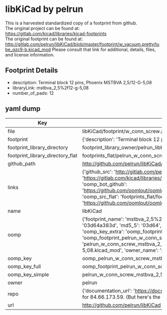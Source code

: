 # libKiCad by pelrun  
This is a harvested standardized copy of a footprint from github.  
The original project can be found at:  
https://gitlab.com/kicad/libraries/kicad-footprints  
The original footprint can be found at:
http://gitlab.com/pelrun/libKiCad/blob/master/footprint/w_vacuum.pretty/tube_gzc9-b.kicad_mod
Please consult that link for additional, details, files, and license information.  
## Footprint Details
* description: Terminal block 12 pins, Phoenix MSTBVA 2,5/12-G-5,08  
* libraryLink: mstbva_2,5%2f12-g-5,08  
* number_of_pads: 12  
## yaml dump  
| Key | Value |  
| --- | --- |  
| file | libKiCad/footprint/w_conn_screw.pretty/mstbva_2,5%2f12-g-5,08.kicad_mod |  
| footprint | {'description': 'Terminal block 12 pins, Phoenix MSTBVA 2,5/12-G-5,08', 'libraryLink': 'mstbva_2,5%2f12-g-5,08', 'number_of_pads': 12} |  
| footprint_library_directory | footprint_library_owner/pelrun_libKiCad |  
| footprint_library_directory_flat | footprints_flat/pelrun_w_conn_screw_mstbva_2,5%2f12_g_5,08/working |  
| github_path | http://github.com/pelrun/libKiCad/blob/master/footprint/w_conn_screw.pretty/mstbva_2,5%2f12-g-5,08.kicad_mod |  
| links | {'github_src': 'http://gitlab.com/pelrun/libKiCad/blob/master/footprint/w_vacuum.pretty/tube_gzc9-b.kicad_mod', 'github_src_repo': 'https://gitlab.com/kicad/libraries/kicad-footprints', 'oomp_bot': 'footprints/pelrun_w_conn_screw_mstbva_2,5%2f12_g_5,08/working', 'oomp_bot_github': 'https://github.com/oomlout/oomlout_oomp_footprint_bot/tree/main/footprints/pelrun_w_conn_screw_mstbva_2,5%2f12_g_5,08/working', 'oomp_src_flat': 'footprints_flat/footprints_flat/pelrun_w_conn_screw_mstbva_2,5%2f12_g_5,08/working', 'oomp_src_flat_github': 'https://github.com/oomlout/oomlout_oomp_footprint_src/tree/main/footprints_flat/pelrun_w_conn_screw_mstbva_2,5%2f12_g_5,08/working'} |  
| name | libKiCad |  
| oomp | {'footprint_name': 'mstbva_2,5%2f12_g_5,08', 'library_name': 'w_conn_screw', 'md5': '03d64a383d218be3ca2f5cc200292407', 'md5_10': '03d64a383d', 'md5_5': '03d64', 'md5_6': '03d64a', 'oomp_key': 'oomp_pelrun_w_conn_screw_mstbva_2,5%2f12_g_5,08', 'oomp_key_extra': 'oomp_footprint_pelrun_w_conn_screw_mstbva_2,5%2f12_g_5,08', 'oomp_key_full': 'oomp_footprint_pelrun_w_conn_screw_mstbva_2,5%2f12_g_5,08_03d64a', 'oomp_key_simple': 'pelrun_w_conn_screw_mstbva_2,5%2f12_g_5,08', 'original_filename': 'libKiCad/footprint/w_conn_screw.pretty/mstbva_2,5%2f12-g-5,08.kicad_mod', 'owner_name': 'pelrun'} |  
| oomp_key | oomp_pelrun_w_conn_screw_mstbva_2,5%2f12_g_5,08 |  
| oomp_key_full | oomp_footprint_pelrun_w_conn_screw_mstbva_2,5%2f12_g_5,08 |  
| oomp_key_simple | pelrun_w_conn_screw_mstbva_2,5%2f12_g_5,08 |  
| owner | pelrun |  
| repo | {'documentation_url': 'https://docs.github.com/rest/overview/resources-in-the-rest-api#rate-limiting', 'message': "API rate limit exceeded for 84.66.173.59. (But here's the good news: Authenticated requests get a higher rate limit. Check out the documentation for more details.)"} |  
| url | http://github.com/pelrun/libKiCad |  

